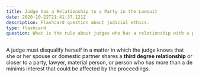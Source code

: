 ```yaml
---
title: Judge has a Relationship to a Party in the Lawsuit
date: 2020-10-22T21:41:37.121Z
description: Flashcard question about judicial ethics.
type: flashcard
question: What is the rule about judges who has a relationship with a party in a case?
---
```


A judge must disqualify herself in a matter in which the judge knows that she or her spouse or domestic partner shares a <b>third degree relationship</b> or closer to a party, lawyer, material person, or person who has more than a de minimis interest that could be affected by the proceedings.